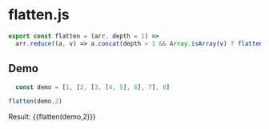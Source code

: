 # flatten.js

```js
export const flatten = (arr, depth = 1) =>
  arr.reduce((a, v) => a.concat(depth > 1 && Array.isArray(v) ? flatten(v, depth - 1) : v), []);
```

<script setup>
import { ref } from 'vue'

const flatten = (arr, depth = 1) =>
  arr.reduce((a, v) => a.concat(depth > 1 && Array.isArray(v) ? flatten(v, depth - 1) : v), [])
  const demo = ref([1, [2, [3, [4, 5], 6], 7], 8])
</script>

## Demo

```js
  const demo = [1, [2, [3, [4, 5], 6], 7], 8]

flatten(demo,2)
```

<p>Result: {{flatten(demo,2)}}</p>
